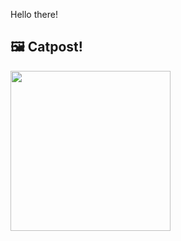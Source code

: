 Hello there!



## 🖼️ Catpost!

<sub>
    <img src="https://cdn2.thecatapi.com/images/46b.jpg" height="256">
</sub>

